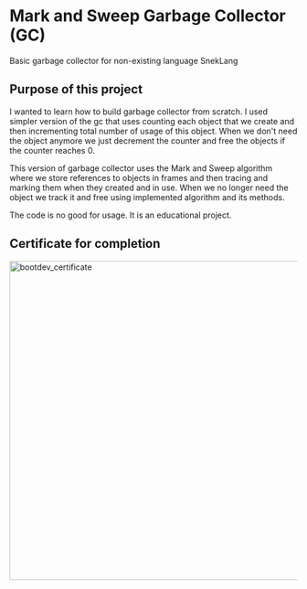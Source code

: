 # Mark and Sweep Garbage Collector (GC)
Basic garbage collector for non-existing language SnekLang

## Purpose of this project
I wanted to learn how to build garbage collector from scratch. I used simpler version of the gc that uses counting each object that we create and then incrementing total number of usage of this object. When we don't need the object anymore we just decrement the counter and free the objects if the counter reaches 0. 

This version of garbage collector uses the Mark and Sweep algorithm where we store references to objects in frames and then tracing and marking them when they created and in use. When we no longer need the object we track it and free using implemented algorithm and its methods.

The code is no good for usage. It is an educational project.

## Certificate for completion
<img width="915" height="558" alt="bootdev_certificate" src="https://github.com/user-attachments/assets/61c5783e-7a30-4360-99b8-66625a5b7f44" />


